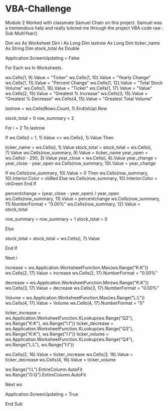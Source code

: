 # VBA-Challenge
Module 2
Worked with classmate Samuel Chain on this project. Samuel was a tremendous help and really tutored me through the project
VBA code raw :
    Sub MultiYear()


Dim ws As Worksheet
Dim i As Long
Dim lastrow As Long
Dim ticker_name As String
Dim stock_total As Double


Application.ScreenUpdating = False


For Each ws In Worksheets

ws.Cells(1, 9).Value = "Ticker"
ws.Cells(1, 10).Value = "Yearly Change"
ws.Cells(1, 11).Value = "Percent Change"
ws.Cells(1, 12).Value = "Total Stock Volume"
ws.Cells(1, 16).Value = "Ticker"
ws.Cells(1, 17).Value = "Value"
ws.Cells(2, 15).Value = "Greatest % Increase"
ws.Cells(3, 15).Value = "Greatest % Decrease"
ws.Cells(4, 15).Value = "Greatest Total Volume"


lastrow = ws.Cells(Rows.Count, 1).End(xlUp).Row


stock_total = 0
row_summary = 2

For i = 2 To lastrow

If ws.Cells(i + 1, 1).Value <> ws.Cells(i, 1).Value Then


ticker_name = ws.Cells(i, 1).Value
stock_total = stock_total + ws.Cells(i, 7).Value
ws.Cells(row_summary, 9).Value = ticker_name
year_open = ws.Cells(i - 250, 3).Value
year_close = ws.Cells(i, 6).Value
year_change = year_close - year_open
ws.Cells(row_summary, 10).Value = year_change

If ws.Cells(row_summary, 10).Value < 0 Then
ws.Cells(row_summary, 10).Interior.Color = vbRed
Else
ws.Cells(row_summary, 10).Interior.Color = vbGreen
End If

percentchange = (year_close - year_open) / year_open
ws.Cells(row_summary, 11).Value = percentchange
ws.Cells(row_summary, 11).NumberFormat = "0.00%"
ws.Cells(row_summary, 12).Value = stock_total

row_summary = row_summary + 1
stock_total = 0

Else

stock_total = stock_total + ws.Cells(i, 7).Value

End If

Next i

increase = ws.Application.WorksheetFunction.Max(ws.Range("K:K"))
ws.Cells(2, 17).Value = increase
ws.Cells(2, 17).NumberFormat = "0.00%"

decrease = ws.Application.WorksheetFunction.Min(ws.Range("K:K"))
ws.Cells(3, 17).Value = decrease
ws.Cells(3, 17).NumberFormat = "0.00%"

Volume = ws.Application.WorksheetFunction.Max(ws.Range("L:L"))
ws.Cells(4, 17).Value = Volume
ws.Cells(4, 17).NumberFormat = "0"


ticker_increase = ws.Application.WorksheetFunction.XLookup(ws.Range("Q2"), ws.Range("K:K"), ws.Range("I:I"))
ticker_decrease = ws.Application.WorksheetFunction.XLookup(ws.Range("Q3"), ws.Range("K:K"), ws.Range("I:I"))
ticker_volume = ws.Application.WorksheetFunction.XLookup(ws.Range("Q4"), ws.Range("L:L"), ws.Range("I:I"))

ws.Cells(2, 16).Value = ticker_increase
ws.Cells(3, 16).Value = ticker_decrease
ws.Cells(4, 16).Value = ticker_volume


ws.Range("I:L").EntireColumn.AutoFit
ws.Range("O:Q").EntireColumn.AutoFit

Next ws

Application.ScreenUpdating = True







End Sub

